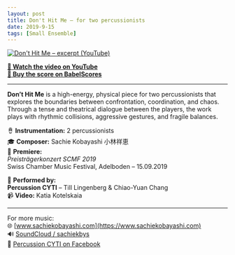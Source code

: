 ```yaml
---
layout: post
title: Don't Hit Me – for two percussionists
date: 2019-9-15
tags: [Small Ensemble]
---
```


[![Don't Hit Me – excerpt (YouTube)](https://img.youtube.com/vi/fjrhLMT3Ctk/maxresdefault.jpg)](https://www.youtube.com/watch?v=fjrhLMT3Ctk)

**[🎥 Watch the video on YouTube](https://www.youtube.com/watch?v=fjrhLMT3Ctk)**  
**[🛒 Buy the score on BabelScores](https://www.babelscores.com/catalogs/)**

---

**Don’t Hit Me** is a high-energy, physical piece for two percussionists that explores the boundaries between confrontation, coordination, and chaos. Through a tense and theatrical dialogue between the players, the work plays with rhythmic collisions, aggressive gestures, and fragile balances.

🪘 **Instrumentation:** 2 percussionists  
🎓 **Composer:** Sachie Kobayashi 小林祥恵  
📍 **Premiere:**  
*Preisträgerkonzert SCMF 2019*  
Swiss Chamber Music Festival, Adelboden – 15.09.2019  

👥 **Performed by:**  
**Percussion CYTI** – Till Lingenberg & Chiao-Yuan Chang  
📹 **Video:** Katia Kotelskaia

---

For more music:  
🌐 [www.sachiekobayashi.com](https://www.sachiekobayashi.com)  
🔊 [SoundCloud / sachiekbys](https://soundcloud.com/sachiekbys)  
📘 [Percussion CYTI on Facebook](https://www.facebook.com/percussioncyti/)
